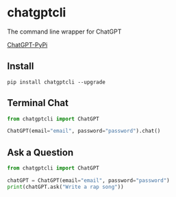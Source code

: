 # chatgptcli
The command line wrapper for ChatGPT

[ChatGPT-PyPi](https://pypi.org/project/chatgptcli/)


## Install
```
pip install chatgptcli --upgrade
```

## Terminal Chat
```python
from chatgptcli import ChatGPT

ChatGPT(email="email", password="password").chat()
```

## Ask a Question
```python
from chatgptcli import ChatGPT

chatGPT = ChatGPT(email="email", password="password")
print(chatGPT.ask("Write a rap song"))
```
